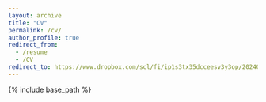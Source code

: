 ```yaml
---
layout: archive
title: "CV"
permalink: /cv/
author_profile: true
redirect_from:
  - /resume
  - /CV
redirect_to: https://www.dropbox.com/scl/fi/ip1s3tx35dcceesv3y3op/20240919-paul-sheridan-cv-references-upon-request.pdf?rlkey=3fwnx9lr5w4y6yfbmrur44b3b&dl=0
---
```


{% include base_path %}
